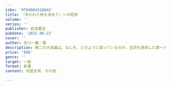 ```yaml
---
isbn: '9784004318842'
title: 『失われた時を求めて』への招待
volume: ''
series: ''
publisher: 岩波書店
pubdate: '2021-06-22'
cover: ''
author: 吉川一義／著
description: 無二の大長編は、なにを、どのように語っているのか。全訳を達成した第一人者によるスリリングな解説書。
price: '880'
genre: ''
target: 一般
format: 新書
content: 外国文学、その他

---
```

